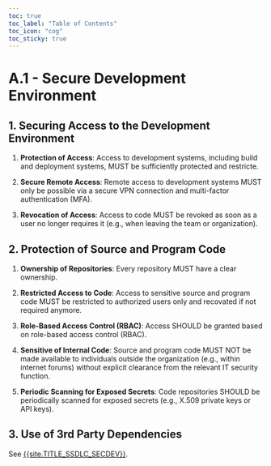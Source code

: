 ```yaml
---
toc: true
toc_label: "Table of Contents"
toc_icon: "cog"
toc_sticky: true
---
```

# A.1 - Secure Development Environment

## 1. Securing Access to the Development Environment

1. **Protection of Access**: Access to development systems, including build and deployment systems, MUST be sufficiently protected and restricte.

2. **Secure Remote Access**: Remote access to development systems MUST only be possible via a secure VPN connection and multi-factor authentication (MFA).

3. **Revocation of Access**: Access to code MUST be revoked as soon as a user no longer requires it (e.g., when leaving the team or organization).

## 2. Protection of Source and Program Code

1. **Ownership of Repositories**: Every repository MUST have a clear ownership.

2. **Restricted Access to Code**: Access to sensitive source and program code MUST be restricted to authorized users only and recovated if not required anymore.

3. **Role-Based Access Control (RBAC)**: Access SHOULD be granted based on role-based access control (RBAC).

4. **Sensitive of Internal Code**: Source and program code MUST NOT be made available to individuals outside the organization (e.g., within internet forums) without explicit clearance from the relevant IT security function.

5. **Periodic Scanning for Exposed Secrets**: Code repositories SHOULD be periodically scanned for exposed secrets (e.g., X.509 private keys or API keys).

## 3. Use of 3rd Party Dependencies
See [{{site.TITLE_SSDLC_SECDEV}}]({{site.URL_SSDLC_SECDEV}}).
